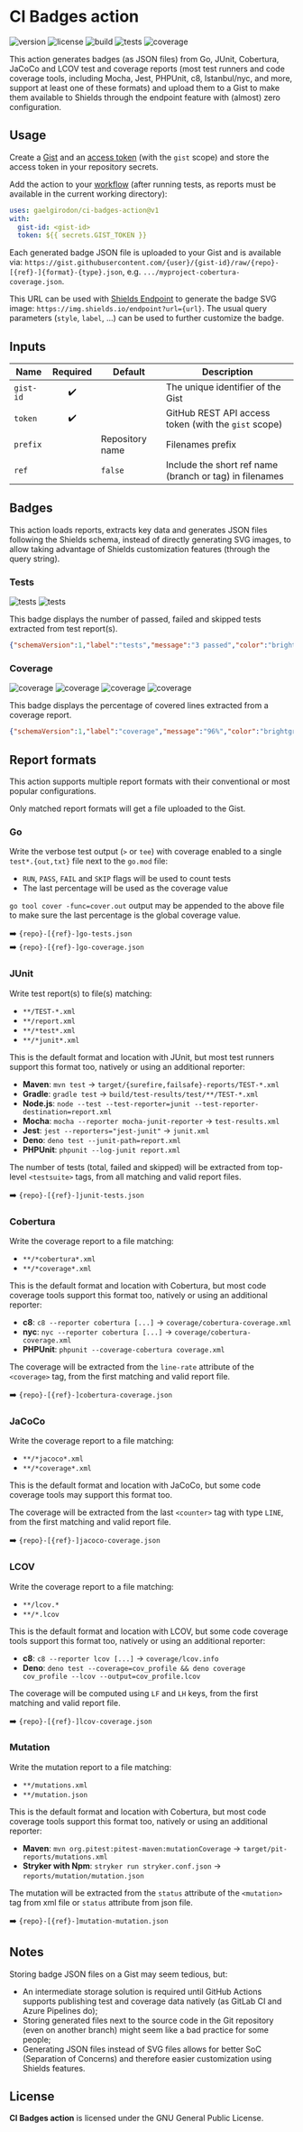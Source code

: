 # CI Badges action

![version](https://img.shields.io/github/package-json/v/gaelgirodon/ci-badges-action?style=flat-square)
![license](https://img.shields.io/github/license/gaelgirodon/ci-badges-action?style=flat-square)
![build](https://img.shields.io/github/actions/workflow/status/gaelgirodon/ci-badges-action/main.yml?branch=main&style=flat-square)
![tests](https://img.shields.io/endpoint?style=flat-square&url=https%3A%2F%2Fgist.githubusercontent.com%2FGaelGirodon%2F715c62717519f634185af0ebde234992%2Fraw%2Fci-badges-action-junit-tests.json)
![coverage](https://img.shields.io/endpoint?style=flat-square&url=https%3A%2F%2Fgist.githubusercontent.com%2FGaelGirodon%2F715c62717519f634185af0ebde234992%2Fraw%2Fci-badges-action-cobertura-coverage.json)

This action generates badges (as JSON files) from Go, JUnit, Cobertura, JaCoCo
and LCOV test and coverage reports (most test runners and code coverage tools,
including Mocha, Jest, PHPUnit, c8, Istanbul/nyc, and more, support at least
one of these formats) and upload them to a Gist to make them available to
Shields through the endpoint feature with (almost) zero configuration.

## Usage

Create a [Gist](https://gist.github.com) and an
[access token](https://github.com/settings/tokens) (with the `gist` scope)
and store the access token in your repository secrets.

Add the action to your [workflow](./.github/workflows/main.yml#L27-L30) (after
running tests, as reports must be available in the current working directory):

```yaml
uses: gaelgirodon/ci-badges-action@v1
with:
  gist-id: <gist-id>
  token: ${{ secrets.GIST_TOKEN }}
```

Each generated badge JSON file is uploaded to your Gist and is available via:
`https://gist.githubusercontent.com/{user}/{gist-id}/raw/{repo}-[{ref}-]{format}-{type}.json`,
e.g. `.../myproject-cobertura-coverage.json`.

This URL can be used with [Shields Endpoint](https://shields.io/badges/endpoint-badge)
to generate the badge SVG image: `https://img.shields.io/endpoint?url={url}`.
The usual query parameters (`style`, `label`, ...) can be used to further
customize the badge.

## Inputs

| Name      | Required | Default         | Description                                             |
| --------- | :------: | --------------- | ------------------------------------------------------- |
| `gist-id` |    ✔️     |                 | The unique identifier of the Gist                       |
| `token`   |    ✔️     |                 | GitHub REST API access token (with the `gist` scope)    |
| `prefix`  |          | Repository name | Filenames prefix                                        |
| `ref`     |          | `false`         | Include the short ref name (branch or tag) in filenames |

## Badges

This action loads reports, extracts key data and generates JSON files following
the Shields schema, instead of directly generating SVG images, to allow taking
advantage of Shields customization features (through the query string).

### Tests

![tests](https://img.shields.io/endpoint?style=flat-square&url=https%3A%2F%2Fgist.githubusercontent.com%2FGaelGirodon%2F715c62717519f634185af0ebde234992%2Fraw%2Frepo-go-tests.json)
![tests](https://img.shields.io/endpoint?style=flat-square&url=https%3A%2F%2Fgist.githubusercontent.com%2FGaelGirodon%2F715c62717519f634185af0ebde234992%2Fraw%2Frepo-junit-tests.json)

This badge displays the number of passed, failed and skipped tests extracted
from test report(s).

```json
{"schemaVersion":1,"label":"tests","message":"3 passed","color":"brightgreen"}
```

### Coverage

![coverage](https://img.shields.io/endpoint?style=flat-square&url=https%3A%2F%2Fgist.githubusercontent.com%2FGaelGirodon%2F715c62717519f634185af0ebde234992%2Fraw%2Frepo-go-coverage.json)
![coverage](https://img.shields.io/endpoint?style=flat-square&url=https%3A%2F%2Fgist.githubusercontent.com%2FGaelGirodon%2F715c62717519f634185af0ebde234992%2Fraw%2Frepo-cobertura-coverage.json)
![coverage](https://img.shields.io/endpoint?style=flat-square&url=https%3A%2F%2Fgist.githubusercontent.com%2FGaelGirodon%2F715c62717519f634185af0ebde234992%2Fraw%2Frepo-jacoco-coverage.json)
![coverage](https://img.shields.io/endpoint?style=flat-square&url=https%3A%2F%2Fgist.githubusercontent.com%2FGaelGirodon%2F715c62717519f634185af0ebde234992%2Fraw%2Frepo-lcov-coverage.json)

This badge displays the percentage of covered lines extracted from a coverage
report.

```json
{"schemaVersion":1,"label":"coverage","message":"96%","color":"brightgreen"}
```

## Report formats

This action supports multiple report formats with their conventional or most
popular configurations.

Only matched report formats will get a file uploaded to the Gist.

### Go

Write the verbose test output (`>` or `tee`) with coverage enabled to a single
`test*.{out,txt}` file next to the `go.mod` file:

- `RUN`, `PASS`, `FAIL` and `SKIP` flags will be used to count tests
- The last percentage will be used as the coverage value

`go tool cover -func=cover.out` output may be appended to the above file to make
sure the last percentage is the global coverage value.

➡️ `{repo}-[{ref}-]go-tests.json`<br>
➡️ `{repo}-[{ref}-]go-coverage.json`

### JUnit

Write test report(s) to file(s) matching:

- `**/TEST-*.xml`
- `**/report.xml`
- `**/*test*.xml`
- `**/*junit*.xml`

This is the default format and location with JUnit, but most test runners
support this format too, natively or using an additional reporter:

- **Maven**: `mvn test` → `target/{surefire,failsafe}-reports/TEST-*.xml`
- **Gradle**: `gradle test` → `build/test-results/test/**/TEST-*.xml`
- **Node.js**: `node --test --test-reporter=junit --test-reporter-destination=report.xml`
- **Mocha**: `mocha --reporter mocha-junit-reporter` → `test-results.xml`
- **Jest**: `jest --reporters="jest-junit"` → `junit.xml`
- **Deno**: `deno test --junit-path=report.xml`
- **PHPUnit**: `phpunit --log-junit report.xml`

The number of tests (total, failed and skipped) will be extracted from
top-level `<testsuite>` tags, from all matching and valid report files.

➡️ `{repo}-[{ref}-]junit-tests.json`

### Cobertura

Write the coverage report to a file matching:

- `**/*cobertura*.xml`
- `**/*coverage*.xml`

This is the default format and location with Cobertura, but most code coverage
tools support this format too, natively or using an additional reporter:

- **c8**: `c8 --reporter cobertura [...]` → `coverage/cobertura-coverage.xml`
- **nyc**: `nyc --reporter cobertura [...]` → `coverage/cobertura-coverage.xml`
- **PHPUnit**: `phpunit --coverage-cobertura coverage.xml`

The coverage will be extracted from the `line-rate` attribute of the
`<coverage>` tag, from the first matching and valid report file.

➡️ `{repo}-[{ref}-]cobertura-coverage.json`

### JaCoCo

Write the coverage report to a file matching:

- `**/*jacoco*.xml`
- `**/*coverage*.xml`

This is the default format and location with JaCoCo, but some code coverage
tools may support this format too.

The coverage will be extracted from the last `<counter>` tag with type `LINE`,
from the first matching and valid report file.

➡️ `{repo}-[{ref}-]jacoco-coverage.json`

### LCOV

Write the coverage report to a file matching:

- `**/lcov.*`
- `**/*.lcov`

This is the default format and location with LCOV, but some code coverage
tools support this format too, natively or using an additional reporter:

- **c8**: `c8 --reporter lcov [...]` → `coverage/lcov.info`
- **Deno**: `deno test --coverage=cov_profile && deno coverage cov_profile --lcov --output=cov_profile.lcov`

The coverage will be computed using `LF` and `LH` keys, from the first
matching and valid report file.

➡️ `{repo}-[{ref}-]lcov-coverage.json`

### Mutation

Write the mutation report to a file matching:

- `**/mutations.xml`
- `**/mutation.json`

This is the default format and location with Cobertura, but most code coverage
tools support this format too, natively or using an additional reporter:

- **Maven**: `mvn org.pitest:pitest-maven:mutationCoverage` → `target/pit-reports/mutations.xml`
- **Stryker with Npm**: `stryker run stryker.conf.json` → `reports/mutation/mutation.json`


The mutation will be extracted from the `status` attribute of the
`<mutation>` tag from xml file or `status` attribute from json file.

➡️ `{repo}-[{ref}-]mutation-mutation.json`

## Notes

Storing badge JSON files on a Gist may seem tedious, but:

- An intermediate storage solution is required until GitHub Actions supports
  publishing test and coverage data natively (as GitLab CI and Azure Pipelines
  do);
- Storing generated files next to the source code in the Git repository (even
  on another branch) might seem like a bad practice for some people;
- Generating JSON files instead of SVG files allows for better SoC (Separation
  of Concerns) and therefore easier customization using Shields features.

## License

**CI Badges action** is licensed under the GNU General Public License.
